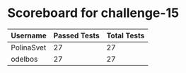 # Scoreboard for challenge-15
| Username   | Passed Tests | Total Tests |
|------------|--------------|-------------|
| PolinaSvet | 27 | 27 |
| odelbos | 27 | 27 |
